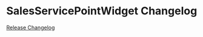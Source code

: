 # SalesServicePointWidget Changelog

[Release Changelog](https://github.com/spryker-shop/sales-service-point-widget/releases)
